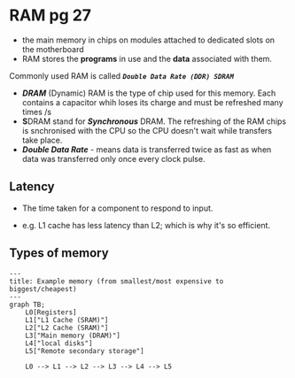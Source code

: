 # RAM pg 27

-   the main memory in chips on modules attached to dedicated slots on the motherboard
-   RAM stores the **programs** in use and the **data** associated with them.

Commonly used RAM is called **_`Double Data Rate (DDR) SDRAM`_**

-   **_DRAM_** (Dynamic) RAM is the type of chip used for this memory. Each contains a capacitor whih loses its charge and must be refreshed many times /s
-   **S**DRAM stand for _**Synchronous**_ DRAM. The refreshing of the RAM chips is snchronised with the CPU so the CPU doesn't wait while transfers take place.
-   **_Double Data Rate_** - means data is transferred twice as fast as when data was transferred only once every clock pulse.

## Latency

-   The time taken for a component to respond to input.

-   e.g. L1 cache has less latency than L2; which is why it's so efficient.

## Types of memory

```mermaid
---
title: Example memory (from smallest/most expensive to biggest/cheapest)
---
graph TB;
    L0[Registers]
    L1["L1 Cache (SRAM)"]
    L2["L2 Cache (SRAM)"]
    L3["Main memory (DRAM)"]
    L4["local disks"]
    L5["Remote secondary storage"]

    L0 --> L1 --> L2 --> L3 --> L4 --> L5
```
